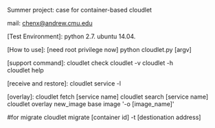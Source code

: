 Summer project: case for container-based cloudlet

mail: chenx@andrew.cmu.edu

[Test Environment]:
python 2.7.
ubuntu 14.04.

[How to use]:
[need root privilege now]
python cloudlet.py [argv]

[support command]:
cloudlet check
cloudlet -v
cloudlet -h  
cloudlet help

[receive and restore]:
cloudlet service -l


[overlay]:
cloudlet fetch [service name]
cloudlet search [service name]
cloudlet overlay  new_image  base image '-o [image_name]'

#for migrate
cloudlet migrate [container id] -t [destionation address]



